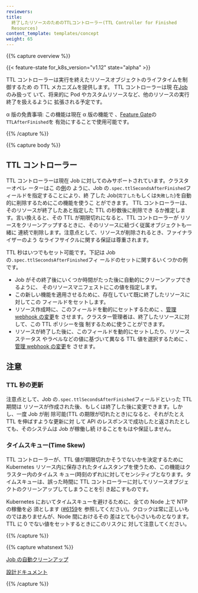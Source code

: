 ```yaml
---
reviewers:
title:
  終了したリソースのためのTTLコントローラー(TTL Controller for Finished
  Resources)
content_template: templates/concept
weight: 65
---
```


{{% capture overview %}}

{{< feature-state for_k8s_version="v1.12" state="alpha" >}}

TTL コントローラーは実行を終えたリソースオブジェクトのライフタイムを制御するため
の TTL メカニズムを提供します。
TTL コントローラーは現
在[Job](/docs/concepts/workloads/controllers/jobs-run-to-completion/)のみ扱って
いて、将来的に Pod やカスタムリソースなど、他のリソースの実行終了を扱えるように
拡張される予定です。

α 版の免責事項: この機能は現在 α 版の機能で
、[Feature Gate](/docs/reference/command-line-tools-reference/feature-gates/)の`TTLAfterFinished`を
有効にすることで使用可能です。

{{% /capture %}}

{{% capture body %}}

## TTL コントローラー

TTL コントローラーは現在 Job に対してのみサポートされています。クラスターオペレ
ーターはこ
の[例](/docs/concepts/workloads/controllers/jobs-run-to-completion/#clean-up-finished-jobs-automatically)の
ように、Job の`.spec.ttlSecondsAfterFinished`フィールドを指定することにより、終
了した Job(`完了した`もしくは`失敗した`)を自動的に削除するためにこの機能を使うこ
とができます。
TTL コントローラーは、そのリソースが終了したあと指定した TTL の秒数後に削除でき
るか推定します。言い換えると、その TTL が期限切れになると、TTL コントローラーが
リソースをクリーンアップするときに、そのリソースに紐づく従属オブジェクトも一緒に
連続で削除します。注意点として、リソースが削除されるとき、ファイナライザーのよう
なライフサイクルに関する保証は尊重されます。

TTL 秒はいつでもセット可能です。下記は Job の`.spec.ttlSecondsAfterFinished`フィ
ールドのセットに関するいくつかの例です。

- Job がその終了後にいくつか時間がたった後に自動的にクリーンアップできるように、
  そのリソースマニフェストにこの値を指定します。
- この新しい機能を適用させるために、存在していて既に終了したリソースに対してこの
  フィールドをセットします。
- リソース作成時に、このフィールドを動的にセットするために
  、[管理 webhook の変更](/docs/reference/access-authn-authz/extensible-admission-controllers/#admission-webhooks)を
  させます。クラスター管理者は、終了したリソースに対して、この TTL ポリシーを強
  制するために使うことができます。
- リソースが終了した後に、このフィールドを動的にセットしたり、リソースステータス
  やラベルなどの値に基づいて異なる TTL 値を選択するために
  、[管理 webhook の変更](/docs/reference/access-authn-authz/extensible-admission-controllers/#admission-webhooks)を
  させます。

## 注意

### TTL 秒の更新

注意点として、Job の`.spec.ttlSecondsAfterFinished`フィールドといった TTL 期間は
リソースが作成された後、もしくは終了した後に変更できます。しかし、一度 Job が削
除可能(TTL の期限が切れたとき)になると、それがたとえ TTL を伸ばすような更新に対
して API のレスポンスで成功したと返されたとしても、そのシステムは Job が稼働し続
けることをもはや保証しません。

### タイムスキュー(Time Skew)

TTL コントローラーが、TTL 値が期限切れかそうでないかを決定するために Kubernetes
リソース内に保存されたタイムスタンプを使うため、この機能はクラスター内のタイムス
キュー(時刻のずれ)に対してセンシティブとなります。タイムスキューは、誤った時間に
TTL コントローラーに対してリソースオブジェクトのクリーンアップしてしまうことを引
き起こすものです。

Kubernetes においてタイムスキューを避けるために、全ての Node 上で NTP の稼働を必
須とします
([#6159](https://github.com/kubernetes/kubernetes/issues/6159#issuecomment-93844058)を
参照してください)。クロックは常に正しいものではありませんが、Node 間におけるその
差はとても小さいものとなります。TTL に 0 でない値をセットするときにこのリスクに
対して注意してください。

{{% /capture %}}

{{% capture whatsnext %}}

[Job の自動クリーンアップ](/docs/concepts/workloads/controllers/jobs-run-to-completion/#clean-up-finished-jobs-automatically)

[設計ドキュメント](https://github.com/kubernetes/community/blob/master/keps/sig-apps/0026-ttl-after-finish.md)

{{% /capture %}}
